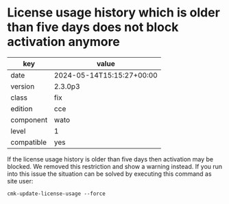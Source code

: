 [//]: # (werk v2)
# License usage history which is older than five days does not block activation anymore

key        | value
---------- | ---
date       | 2024-05-14T15:15:27+00:00
version    | 2.3.0p3
class      | fix
edition    | cce
component  | wato
level      | 1
compatible | yes

If the license usage history is older than five days then activation may be
blocked.  We removed this restriction and show a warning instead. If you run
into this issue the situation can be solved by executing this command as site
user:
```
cmk-update-license-usage --force
```
